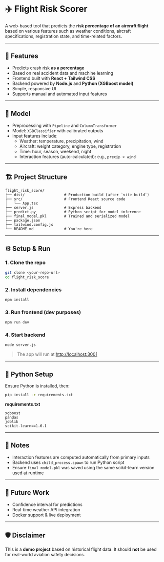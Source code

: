 # ✈️ Flight Risk Scorer

A web-based tool that predicts the **risk percentage of an aircraft flight** based on various features such as weather conditions, aircraft specifications, registration state, and time-related factors.

---

## 🚀 Features

- Predicts crash risk **as a percentage**
- Based on real accident data and machine learning
- Frontend built with **React + Tailwind CSS**
- Backend powered by **Node.js** and **Python (XGBoost model)**
- Simple, responsive UI
- Supports manual and automated input features

---

## 🧠 Model

- Preprocessing with `Pipeline` and `ColumnTransformer`
- Model: `XGBClassifier` with calibrated outputs
- Input features include:
  - Weather: temperature, precipitation, wind
  - Aircraft: weight category, engine type, registration
  - Time: hour, season, weekend, night
  - Interaction features (auto-calculated): e.g., `precip × wind`

---

## 🏗️ Project Structure

```
flight_risk_score/
├── dist/                  # Production build (after `vite build`)
├── src/                   # Frontend React source code
│   └── App.tsx
├── server.js              # Express backend
├── predict.py             # Python script for model inference
├── final_model.pkl        # Trained and serialized model
├── package.json
├── tailwind.config.js
└── README.md              # You're here
```

---

## ⚙️ Setup & Run

### 1. Clone the repo

```bash
git clone <your-repo-url>
cd flight_risk_score
```

### 2. Install dependencies

```bash
npm install
```

### 3. Run frontend (dev purposes)

```bash
npm run dev
```

### 4. Start backend

```bash
node server.js
```

> The app will run at [http://localhost:3001](http://localhost:3001)

---

## 🐍 Python Setup

Ensure Python is installed, then:

```bash
pip install -r requirements.txt
```

**requirements.txt**
```
xgboost
pandas
joblib
scikit-learn==1.6.1
```

---

## 🧠 Notes

- Interaction features are computed automatically from primary inputs
- Backend uses `child_process.spawn` to run Python script
- Ensure `final_model.pkl` was saved using the same scikit-learn version used at runtime

---

## 📌 Future Work

- Confidence interval for predictions
- Real-time weather API integration
- Docker support & live deployment

---

## 🛡️ Disclaimer

This is a **demo project** based on historical flight data. It should **not** be used for real-world aviation safety decisions.
